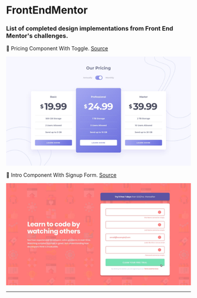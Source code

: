 # FrontEndMentor

### List of completed design implementations from Front End Mentor's challenges.  

🔗 Pricing Component With Toggle. [Source](https://github.com/KenAustria/PricingComponentWithToggle)

<img src='images/pricing-component-with-toggle.png'>  

🔗 Intro Component With Signup Form. [Source](https://github.com/KenAustria/IntroComponentWithSignupForm)

<img src='images/intro-component-with-signup-form.png'>  

---
